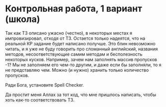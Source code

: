 # Контрольная работа, 1 вариант (школа)

Так как ТЗ описано ужасно (честно), в некоторых местах я импровизировал, отходя от ТЗ.
Остается только надеятся, что на реальной КР задание будет написано получше.
Это блин невозможно читать, и я уже не буду говорить про сломанный английский, названия методов, несоответствующие самим
методам и бесполезность некоторых кусков.
Например, зачем нам заполнять массив пропусков -1?
Мы не заполняем его чем-то другим, и даже если бы заполняли, то я не представляю чем.
Можно (и нужно) хранить только количество пропусков.

Ради Бога, установите Spell Checker.

Да простит меня Аллах за тот код, что мне пришлось написать, чтобы хоть как-то соответствовать ТЗ.